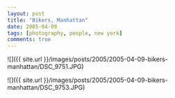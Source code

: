 ```yaml
---
layout: post
title: "Bikers, Manhattan"
date: 2005-04-09
tags: [photography, people, new york]
comments: true
---
```

![]({{ site.url }}/images/posts/2005/2005-04-09-bikers-manhattan/DSC_9751.JPG)

![]({{ site.url }}/images/posts/2005/2005-04-09-bikers-manhattan/DSC_9753.JPG)

